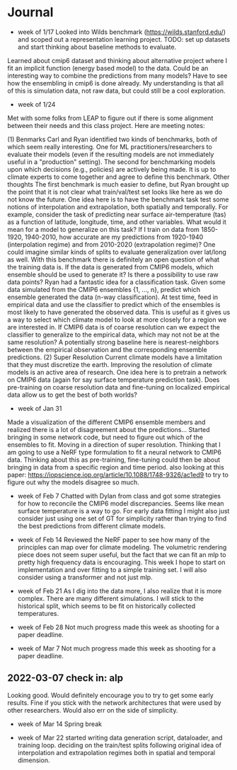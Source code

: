 # Journal

- week of 1/17
Looked into Wilds benchmark (https://wilds.stanford.edu/) and scoped out a representation learning project.
TODO: set up datasets and start thinking about baseline methods to evaluate.

Learned about cmip6 dataset and thinking about alternative project where I fit an implicit function (energy based model) to the data. Could be an interesting way to combine the predictions from many models? Have to see how the ensembling in cmip6 is done already. My understanding is that all of this is simulation data, not raw data, but could still be a cool exploration.

- week of 1/24

Met with some folks from LEAP to figure out if there is some alignment between their needs and this class project. Here are meeting notes:

(1) Benmarks
Carl and Ryan identified two kinds of benchmarks, both of which seem really interesting.
One for ML practitioners/researchers to evaluate their models (even if the resulting models are not immediately useful in a "production" setting).
The second for benchmarking models upon which decisions (e.g., policies) are actively being made. It is up to climate experts to come together and agree to define this benchmark.
Other thoughts
The first benchmark is much easier to define, but Ryan brought up the point that it is not clear what train/val/test set looks like here as we do not know the future.
One idea here is to have the benchmark task test some notions of interpolation and extrapolation, both spatially and temporally. For example, consider the task of predicting near surface air-temperature (tas) as a function of latitude, longitude, time, and other variables. What would it mean for a model to generalize on this task? If I train on data from 1850-1920, 1940-2010, how accurate are my predictions from 1920-1940 (interpolation regime) and from 2010-2020 (extrapolation regime)? One could imagine similar kinds of splits to evaluate generalization over lat/long as well.
With this benchmark there is definitely an open question of what the training data is. If the data is generated from CMIP6 models, which ensemble should be used to generate it? Is there a possibility to use raw data points?
Ryan had a fantastic idea for a classification task. Given some data simulated from the CMIP6 ensembles {1, ..., n}, predict which ensemble generated the data (n-way classification). At test time, feed in empirical data and use the classifier to predict which of the ensembles is most likely to have generated the observed data. This is useful as it gives us a way to select which climate model to look at more closely for a region we are interested in.
If CMIP6 data is of coarse resolution can we expect the classifier to generalize to the empirical data, which may not not be at the same resolution?
A potentially strong baseline here is nearest-neighbors between the empirical observation and the corresponding ensemble predictions.
(2) Super Resolution
Current climate models have a limitation that they must discretize the earth. Improving the resolution of climate models is an active area of research.
One idea here is to pretrain a network on CMIP6 data (again for say surface temperature prediction task). Does pre-training on coarse resolution data and fine-tuning on localized empirical data allow us to get the best of both worlds?

- week of Jan 31

Made a visualization of the different CMIP6 ensemble members and realized there is a lot of disagreement about the predictions...
Started bringing in some network code, but need to figure out which of the ensembles to fit. Moving in a direction of super resolution. Thinking that I am going to use a NeRF type formulation to fit a neural network to CMIP6 data. Thinking about this as pre-training, fine-tuning could then be about bringing in data from a specific region and time period.
also looking at this paper: https://iopscience.iop.org/article/10.1088/1748-9326/ac1ed9
to try to figure out why the models disagree so much.

- week of Feb 7
Chatted with Dylan from class and got some strategies for how to reconcile the CMIP6 model discrepancies. Seems like mean surface temperature is a way to go. For early data fitting I might also just consider just using one set of GT for simplicity rather than trying to find the best predictions from different climate models.

- week of Feb 14
Reviewed the NeRF paper to see how many of the principles can map over for climate modeling. The volumetric rendering piece does not seem super useful, but the fact that we can fit an mlp to pretty high frequency data is encouraging. This week I hope to start on implementation and over fitting to a simple training set. I will also consider using a transformer and not just mlp.

- week of Feb 21
As I dig into the data more, I also realize that it is more complex. There are many different simulations. I will stick to the historical split, which seems to be fit on historically collected temperatures.

- week of Feb 28
Not much progress made this week as shooting for a paper deadline.

- week of Mar 7
Not much progress made this week as shooting for a paper deadline.

## 2022-03-07 check in: alp

Looking good. Would definitely encourage you to try to get some early results. Fine if you stick with the network architectures that were used by other researchers. Would also err on the side of simplicity.

- week of Mar 14
Spring break

- week of Mar 22
started writing data generation script, dataloader, and training loop.
deciding on the train/test splits following original idea of interpolation and extrapolation regimes both in spatial and temporal dimension.


